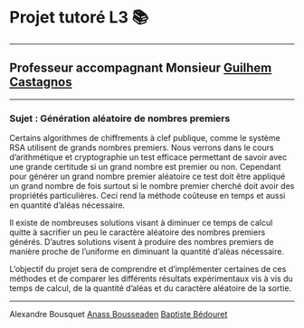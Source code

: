 # Projet tutoré L3 📚 

-----------------

## Professeur accompagnant Monsieur [Guilhem Castagnos](https://www.math.u-bordeaux.fr/~gcastagn/)

-----------------

### Sujet : Génération aléatoire de nombres premiers

Certains algorithmes de chiffrements à clef publique, comme le système RSA utilisent de grands nombres premiers. Nous verrons dans le cours d’arithmétique et cryptographie un test efficace permettant de savoir avec une grande certitude si un grand nombre est premier ou non. Cependant pour générer un grand nombre premier aléatoire ce test doit être appliqué un grand nombre de fois surtout si le nombre premier cherché doit avoir des propriétés particulières. Ceci rend la méthode coûteuse en temps et aussi en quantité d’aléas nécessaire.

Il existe de nombreuses solutions visant à diminuer ce temps de calcul quitte à sacrifier un peu le caractère aléatoire des nombres premiers générés. D’autres solutions visent à produire des nombres premiers de manière proche de l’uniforme en diminuant la quantité d’aléas nécessaire.

L’objectif du projet sera de comprendre et d’implémenter certaines de ces méthodes et de comparer les différents résultats expérimentaux vis à vis du temps de calcul, de la quantité d’aléas et du caractère aléatoire de la sortie.

-----------------

Alexandre Bousquet [Anass Bousseaden](https://github.com/AnassBousseaden) [Baptiste Bédouret](https://github.com/Baptiste-is)
